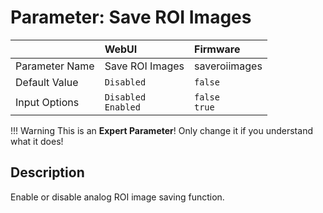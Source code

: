 # Parameter: Save ROI Images

|                   | WebUI               | Firmware
|:---               |:---                 |:----
| Parameter Name    | Save ROI Images     | saveroiimages
| Default Value     | `Disabled`          | `false`
| Input Options     | `Disabled`<br>`Enabled` | `false`<br>`true` 


!!! Warning
    This is an **Expert Parameter**! Only change it if you understand what it does!


## Description

Enable or disable analog ROI image saving function.

